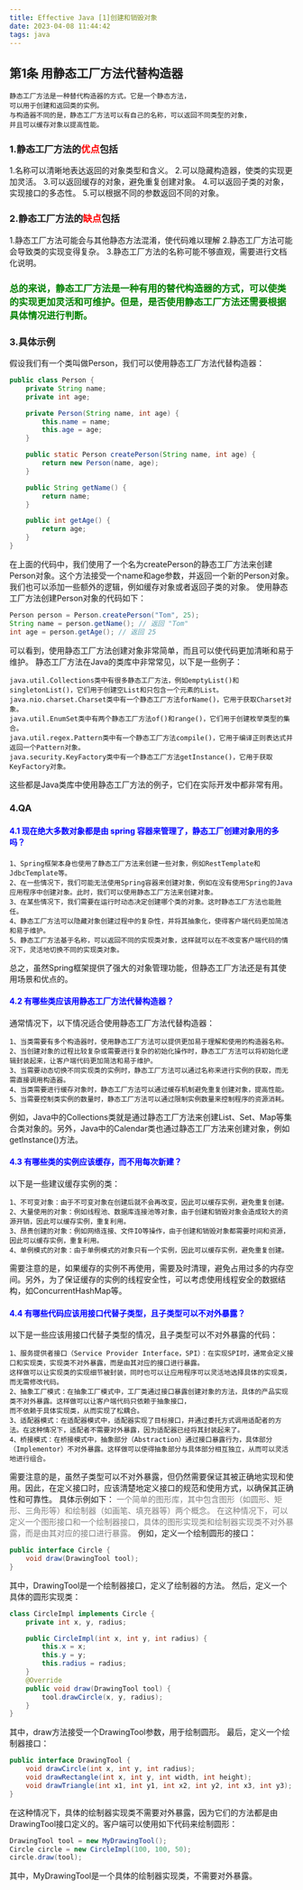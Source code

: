 ```yaml
---
title: Effective Java [1]创建和销毁对象
date: 2023-04-08 11:44:42
tags: java
---
```

## 第1条 用静态工厂方法代替构造器
``` text
静态工厂方法是一种替代构造器的方式。它是一个静态方法，
可以用于创建和返回类的实例。
与构造器不同的是，静态工厂方法可以有自己的名称，可以返回不同类型的对象，
并且可以缓存对象以提高性能。
```
### 1.静态工厂方法的<font color=red>优点</font>包括
1.名称可以清晰地表达返回的对象类型和含义。
2.可以隐藏构造器，使类的实现更加灵活。
3.可以返回缓存的对象，避免重复创建对象。
4.可以返回子类的对象，实现接口的多态性。
5.可以根据不同的参数返回不同的对象。
### 2.静态工厂方法的<font color=red>缺点</font>包括
1.静态工厂方法可能会与其他静态方法混淆，使代码难以理解
2.静态工厂方法可能会导致类的实现变得复杂。
3.静态工厂方法的名称可能不够直观，需要进行文档化说明。

### <font color=#008000>总的来说，静态工厂方法是一种有用的替代构造器的方式，可以使类的实现更加灵活和可维护。但是，是否使用静态工厂方法还需要根据具体情况进行判断。</font>

### 3.具体示例
假设我们有一个类叫做Person，我们可以使用静态工厂方法代替构造器：
``` java
public class Person {
    private String name;
    private int age;

    private Person(String name, int age) {
        this.name = name;
        this.age = age;
    }

    public static Person createPerson(String name, int age) {
        return new Person(name, age);
    }

    public String getName() {
        return name;
    }

    public int getAge() {
        return age;
    }
}

```
在上面的代码中，我们使用了一个名为createPerson的静态工厂方法来创建Person对象。这个方法接受一个name和age参数，并返回一个新的Person对象。我们也可以添加一些额外的逻辑，例如缓存对象或者返回子类的对象。
使用静态工厂方法创建Person对象的代码如下：
```java
Person person = Person.createPerson("Tom", 25);
String name = person.getName(); // 返回 "Tom"
int age = person.getAge(); // 返回 25
```
可以看到，使用静态工厂方法创建对象非常简单，而且可以使代码更加清晰和易于维护。
静态工厂方法在Java的类库中非常常见，以下是一些例子：
```text
java.util.Collections类中有很多静态工厂方法，例如emptyList()和singletonList()，它们用于创建空List和只包含一个元素的List。
java.nio.charset.Charset类中有一个静态工厂方法forName()，它用于获取Charset对象。
java.util.EnumSet类中有两个静态工厂方法of()和range()，它们用于创建枚举类型的集合。
java.util.regex.Pattern类中有一个静态工厂方法compile()，它用于编译正则表达式并返回一个Pattern对象。
java.security.KeyFactory类中有一个静态工厂方法getInstance()，它用于获取KeyFactory对象。
```
这些都是Java类库中使用静态工厂方法的例子，它们在实际开发中都非常有用。
### 4.QA
#### <font color=Blue>4.1 现在绝大多数对象都是由 spring 容器来管理了，静态工厂创建对象用的多吗？</font>
```text
1、Spring框架本身也使用了静态工厂方法来创建一些对象，例如RestTemplate和JdbcTemplate等。
2、在一些情况下，我们可能无法使用Spring容器来创建对象，例如在没有使用Spring的Java应用程序中创建对象。此时，我们可以使用静态工厂方法来创建对象。
3、在某些情况下，我们需要在运行时动态决定创建哪个类的对象。这时静态工厂方法也能胜任。
4、静态工厂方法可以隐藏对象创建过程中的复杂性，并将其抽象化，使得客户端代码更加简洁和易于维护。
5、静态工厂方法基于名称，可以返回不同的实现类对象，这样就可以在不改变客户端代码的情况下，灵活地切换不同的实现类对象。
```
总之，虽然Spring框架提供了强大的对象管理功能，但静态工厂方法还是有其使用场景和优点的。
#### <font color=Blue>4.2 有哪些类应该用静态工厂方法代替构造器？</font>
通常情况下，以下情况适合使用静态工厂方法代替构造器：
```text
1、当类需要有多个构造器时，使用静态工厂方法可以提供更加易于理解和使用的构造器名称。
2、当创建对象的过程比较复杂或需要进行复杂的初始化操作时，静态工厂方法可以将初始化逻辑封装起来，让客户端代码更加简洁和易于维护。
3、当需要动态切换不同实现类的实例时，静态工厂方法可以通过名称来进行实例的获取，而无需直接调用构造器。
4、当类需要进行缓存对象时，静态工厂方法可以通过缓存机制避免重复创建对象，提高性能。
5、当需要控制类实例的数量时，静态工厂方法可以通过限制实例数量来控制程序的资源消耗。
```
例如，Java中的Collections类就是通过静态工厂方法来创建List、Set、Map等集合类对象的。另外，Java中的Calendar类也通过静态工厂方法来创建对象，例如getInstance()方法。
#### <font color=Blue>4.3 有哪些类的实例应该缓存，而不用每次新建？</font>
以下是一些建议缓存实例的类：
```text
1、不可变对象：由于不可变对象在创建后就不会再改变，因此可以缓存实例，避免重复创建。
2、大量使用的对象：例如线程池、数据库连接池等对象，由于创建和销毁对象会造成较大的资源开销，因此可以缓存实例，重复利用。
3、昂贵创建的对象：例如网络连接、文件IO等操作，由于创建和销毁对象都需要时间和资源，因此可以缓存实例，重复利用。
4、单例模式的对象：由于单例模式的对象只有一个实例，因此可以缓存实例，避免重复创建。
```
需要注意的是，如果缓存的实例不再使用，需要及时清理，避免占用过多的内存空间。另外，为了保证缓存的实例的线程安全性，可以考虑使用线程安全的数据结构，如ConcurrentHashMap等。

####  <font color=Blue>4.4 有哪些代码应该用接口代替子类型，且子类型可以不对外暴露？</font>
以下是一些应该用接口代替子类型的情况，且子类型可以不对外暴露的代码：
```text
1、服务提供者接口（Service Provider Interface，SPI）：在实现SPI时，通常会定义接口和实现类，实现类不对外暴露，而是由其对应的接口进行暴露。
这样做可以让实现类的实现细节被封装，同时也可以让应用程序可以灵活地选择具体的实现类，而无需修改代码。
2、抽象工厂模式：在抽象工厂模式中，工厂类通过接口暴露创建对象的方法，具体的产品实现类不对外暴露。这样做可以让客户端代码只依赖于抽象接口，
而不依赖于具体实现类，从而实现了松耦合。
3、适配器模式：在适配器模式中，适配器实现了目标接口，并通过委托方式调用适配者的方法。在这种情况下，适配者不需要对外暴露，因为适配器已经将其封装起来了。
4、桥接模式：在桥接模式中，抽象部分（Abstraction）通过接口暴露行为，具体部分（Implementor）不对外暴露。这样做可以使得抽象部分与具体部分相互独立，从而可以灵活地进行组合。
```
需要注意的是，虽然子类型可以不对外暴露，但仍然需要保证其被正确地实现和使用。因此，在定义接口时，应该清楚地定义接口的规范和使用方式，以确保其正确性和可靠性。
具体示例如下：
<font color=gray>一个简单的图形库，其中包含图形（如圆形、矩形、三角形等）和绘制器（如画笔、填充器等）两个概念。
在这种情况下，可以定义一个图形接口和一个绘制器接口，具体的图形实现类和绘制器实现类不对外暴露，而是由其对应的接口进行暴露。</font>
例如，定义一个绘制圆形的接口：
```java
public interface Circle {
    void draw(DrawingTool tool);
}
```
其中，DrawingTool是一个绘制器接口，定义了绘制器的方法。
然后，定义一个具体的圆形实现类：
```java
class CircleImpl implements Circle {
    private int x, y, radius;

    public CircleImpl(int x, int y, int radius) {
        this.x = x;
        this.y = y;
        this.radius = radius;
    }
    @Override
    public void draw(DrawingTool tool) {
        tool.drawCircle(x, y, radius);
    }
}
```
其中，draw方法接受一个DrawingTool参数，用于绘制圆形。
最后，定义一个绘制器接口：
```java
public interface DrawingTool {
    void drawCircle(int x, int y, int radius);
    void drawRectangle(int x, int y, int width, int height);
    void drawTriangle(int x1, int y1, int x2, int y2, int x3, int y3);
}
```
在这种情况下，具体的绘制器实现类不需要对外暴露，因为它们的方法都是由DrawingTool接口定义的。客户端可以使用如下代码来绘制圆形：
```java
DrawingTool tool = new MyDrawingTool();
Circle circle = new CircleImpl(100, 100, 50);
circle.draw(tool);
```
其中，MyDrawingTool是一个具体的绘制器实现类，不需要对外暴露。
